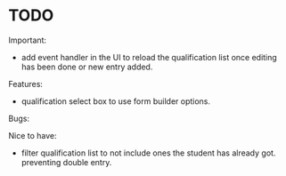 TODO
====

Important:
- add event handler in the UI to reload the qualification list once editing has been done or new entry added.


Features:
- qualification select box to use form builder options.


Bugs:



Nice to have:
- filter qualification list to not include ones the student has already got. preventing double entry.

